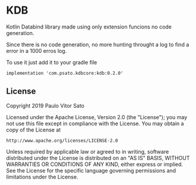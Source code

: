 # KDB
Kotlin Databind library  made using only extension funcions no code generation.

Since there is no code generation, no more hunting throught a log to find a error in a 1000 erros log.

To use it just add it to your gradle file


```
implementation 'com.psato.kdbcore:kdb:0.2.0'
```

## License

Copyright 2019 Paulo Vitor Sato

Licensed under the Apache License, Version 2.0 (the "License");
you may not use this file except in compliance with the License.
You may obtain a copy of the License at

    http://www.apache.org/licenses/LICENSE-2.0

Unless required by applicable law or agreed to in writing, software
distributed under the License is distributed on an "AS IS" BASIS,
WITHOUT WARRANTIES OR CONDITIONS OF ANY KIND, either express or implied.
See the License for the specific language governing permissions and
limitations under the License.
